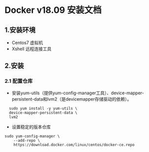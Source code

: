 # Docker v18.09 安装文档
## 1.安装环境
- Centos7 虚拟机
- Xshell 远程连接工具
## 2.安装
### 2.1 配置仓库
- 安装yum-utils（提供yum-config-manager工具）、device-mapper-persistent-data和lvm2（是devicemapper存储驱动的依赖）。 
```
  sudo yum install -y yum-utils \
  device-mapper-persistent-data \
  lvm2
```
- 设置稳定的版本仓库
```
sudo yum-config-manager \
    --add-repo \
    https://download.docker.com/linux/centos/docker-ce.repo
```